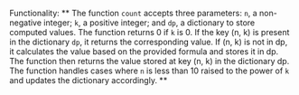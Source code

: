 Functionality: ** The function `count` accepts three parameters: `n`, a non-negative integer; `k`, a positive integer; and `dp`, a dictionary to store computed values. The function returns 0 if `k` is 0. If the key (n, k) is present in the dictionary `dp`, it returns the corresponding value. If (n, k) is not in dp, it calculates the value based on the provided formula and stores it in dp. The function then returns the value stored at key (n, k) in the dictionary dp. The function handles cases where `n` is less than 10 raised to the power of `k` and updates the dictionary accordingly. **